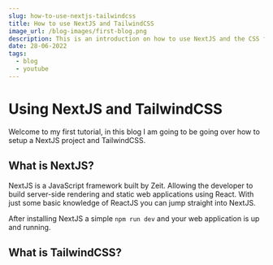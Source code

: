 ```yaml
---
slug: how-to-use-nextjs-tailwindcss
title: How to use NextJS and TailwindCSS
image_url: /blog-images/first-blog.png
description: This is an introduction on how to use NextJS and the CSS framework called TailwindCSS
date: 28-06-2022
tags:
  - blog
  - youtube
---
```


# Using NextJS and TailwindCSS

Welcome to my first tutorial, in this blog I am going to be going over how to setup a NextJS project and TailwindCSS.

## What is NextJS?

NextJS is a JavaScript framework built by Zeit. Allowing the developer to build server-side rendering and static web applications using React. With just some basic knowledge of ReactJS you can jump straight into NextJS. 

After installing NextJS a simple `npm run dev` and your web application is up and running. 

## What is TailwindCSS?


